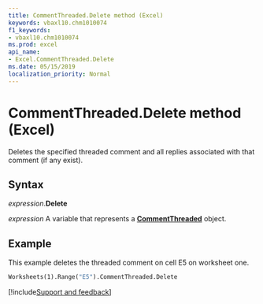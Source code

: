 ```yaml
---
title: CommentThreaded.Delete method (Excel)
keywords: vbaxl10.chm1010074
f1_keywords:
- vbaxl10.chm1010074
ms.prod: excel
api_name:
- Excel.CommentThreaded.Delete
ms.date: 05/15/2019
localization_priority: Normal
---
```



# CommentThreaded.Delete method (Excel)

Deletes the specified threaded comment and all replies associated with that comment (if any exist). 


## Syntax

_expression_.**Delete**

_expression_ A variable that represents a **[CommentThreaded](Excel.CommentThreaded.md)** object.


## Example

This example deletes the threaded comment on cell E5 on worksheet one.

```vb
Worksheets(1).Range("E5").CommentThreaded.Delete
```


[!include[Support and feedback](~/includes/feedback-boilerplate.md)]